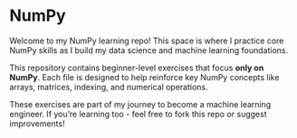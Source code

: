 # NumPy

Welcome to my NumPy learning repo! This space is where I practice core NumPy skills as I build my data science and machine learning foundations.

This repository contains beginner-level exercises that focus **only on NumPy**. Each file is designed to help reinforce key NumPy concepts like arrays, matrices, indexing, and numerical operations.

These exercises are part of my journey to become a machine learning engineer. If you’re learning too - feel free to fork this repo or suggest improvements!
